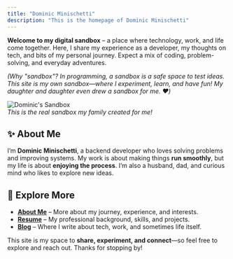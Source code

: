 ```yaml
---
title: "Dominic Minischetti"
description: "This is the homepage of Dominic Minischetti"
---
```


**Welcome to my digital sandbox** – a place where technology, work, and life come together. Here, I share my experience as a developer, my thoughts on tech, and bits of my personal journey. Expect a mix of coding, problem-solving, and everyday adventures.

*(Why "sandbox"? In programming, a sandbox is a safe space to test ideas. This site is my own sandbox—where I experiment, learn, and have fun! My daughter and daughter even drew a sandbox for me. ❤️)*

![Dominic's Sandbox](https://i.imgur.com/TuNwudS.png)  
*This is the real sandbox my family created for me!*

## ✨ About Me
I’m **Dominic Minischetti**, a backend developer who loves solving problems and improving systems. My work is about making things **run smoothly**, but my life is about **enjoying the process**. I’m also a husband, dad, and curious mind who likes to explore new ideas.

## 🚀 Explore More
- **[About Me](/about/)** – More about my journey, experience, and interests.  
- **[Resume](/resume/)** – My professional background, skills, and projects.  
- **[Blog](/posts/)** – Where I write about tech, work, and sometimes life itself.  

This site is my space to **share, experiment, and connect**—so feel free to explore and reach out. Thanks for stopping by!